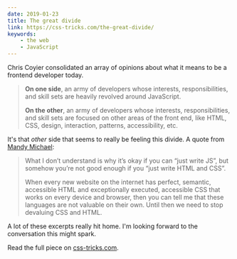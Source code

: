 ```yaml
---
date: 2019-01-23
title: The great divide
link: https://css-tricks.com/the-great-divide/
keywords:
    - the web
    - JavaScript
---
```


Chris Coyier consolidated an array of opinions about what it means to be a frontend developer today.

> **On one side**, an army of developers whose interests, responsibilities, and skill sets are heavily revolved around JavaScript.
>
> **On the other**, an army of developers whose interests, responsibilities, and skill sets are focused on other areas of the front end, like HTML, CSS, design, interaction, patterns, accessibility, etc.

It's that *other* side that seems to really be feeling this divide. A quote from [Mandy Michael](https://medium.com/@mandy.michael/is-there-any-value-in-people-who-cannot-write-javascript-d0a66b16de06):

> What I don’t understand is why it’s okay if you can “just write JS”, but somehow you’re not good enough if you “just write HTML and CSS”.
>
> When every new website on the internet has perfect, semantic, accessible HTML and exceptionally executed, accessible CSS that works on every device and browser, then you can tell me that these languages are not valuable on their own. Until then we need to stop devaluing CSS and HTML.

A lot of these excerpts really hit home. I'm looking forward to the conversation this might spark.

Read the full piece on [css-tricks.com](https://css-tricks.com/the-great-divide/).
